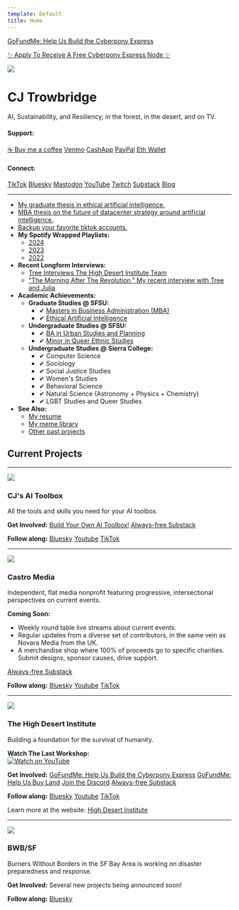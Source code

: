 ```yaml
---
template: Default
title: Home
---
```


<p><a href="https://www.gofundme.com/f/cyberpony-express-free-and-offgrid-communications" class="btn btn-gofundme"><i class="fa-solid fa-hand-holding-dollar"></i> GoFundMe: Help Us Build the Cyberpony Express</a></p>
<p><a href="https://forms.gle/UZgQiUNzm8q1dmNfA" class="btn btn-success">✨ Apply To Receive A Free Cyberpony Express Node ✨</a></p>

<img src="/assets/images/cj.jpg" class="photo">

# CJ Trowbridge

AI, Sustainability, and Resiliency; in the forest, in the desert, and on TV.

#### Support:
<a class="btn btn-buymeacoffee" href="https://buymeacoffee.com/cjtrowbridge">☕ Buy me a coffee</a>
<a class="btn btn-venmo" href="https://venmo.com/u/cjtrowbridge"><i class="fa-brands fa-venmo"></i> Venmo</a>
<a class="btn btn-cashapp" href="https://cash.app/$cjtrowbridge"><i class="fa-brands fa-cashapp"></i> CashApp</a>
<a class="btn btn-paypal" href="https://www.paypal.com/paypalme/cjtrowbridge"><i class="fa-brands fa-paypal"></i> PayPal</a>
<a class="btn btn-crypto" href="https://etherscan.io/address/0xf9988ed19214b0fff5ae539c080e83e3f3846dca">Eth Wallet</a>

#### Connect:
<a class="btn btn-tiktok" href="https://www.tiktok.com/@cjtrowbridge"><i class="fa-brands fa-tiktok"></i> TikTok</a>
<a class="btn btn-bluesky" href="https://bsky.app/profile/cjtrowbridge.com"><i class="fa-brands fa-bluesky"></i> Bluesky</a>
<a class="btn btn-mastodon" href="https://mastodon.social/@cjtrowbridge"><i class="fa-brands fa-mastodon"></i> Mastodon</a>
<a class="btn btn-youtube" href="https://www.youtube.com/@CJTrowbridge"><i class="fa-brands fa-youtube"></i> YouTube</a>
<a class="btn btn-twitch" href="https://www.twitch.tv/cjtrowbridge"><i class="fa-brands fa-twitch"></i> Twitch</a>
<a class="btn btn-substack" href="https://cjtrowbridge.substack.com/"><i class="fa-brands fa-substack"></i> Substack</a>
<a href="https://blog.cjtrowbridge.com" class="btn btn-primary">Blog</a>

---

- [My graduate thesis in ethical artificial intelligence.](https://cjtrowbridge.com/2024-05-17_-_The_Illusion_of_Understanding_-_Deconstructing_AI_Metaphors.pdf)
- [MBA thesis on the future of datacenter strategy around artificial intelligence.](https://cjtrowbridge.com/2024-03-16_-_NVIDIA_Comprehensive_Analysis_And_Strategic_Recommendations.pdf)
- [Backup your favorite tiktok accounts.](https://github.com/cjtrowbridge/tiktok-backup/)
- **My Spotify Wrapped Playlists:**
  - [2024](https://open.spotify.com/playlist/37i9dQZF1FoC8yzta57ODa?si=a40f9062a6164353)
  - [2023](https://open.spotify.com/playlist/37i9dQZF1Fa4gmZHP5ndnU?si=614199c294a14536)
  - [2022](https://open.spotify.com/playlist/37i9dQZF1F0sijgNaJdgit?si=azUYm-ktR8-449aC4OPJvA)
- **Recent Longform Interviews:**
  - [Tree Interviews The High Desert Institute Team](https://www.youtube.com/watch?v=S5tMgXwA6uk)
  - ["The Morning After The Revolution," My recent interview with Tree and Julia](https://www.youtube.com/watch?v=wquTY4jIz20)
- **Academic Achievements:**
  - **Graduate Studies @ SFSU:**
    - ✔ [Masters in Business Administration (MBA)](https://cob.sfsu.edu/graduate-programs/mba)
    - ✔ [Ethical Artificial Intelligence](https://cob.sfsu.edu/management/certificate/ai-ethics)
  - **Undergraduate Studies @ SFSU:**
    - ✔ [BA in Urban Studies and Planning](http://bulletin.sfsu.edu/colleges/health-social-sciences/urban-studies-planning/)
    - ✔ [Minor in Queer Ethnic Studies](http://bulletin.sfsu.edu/colleges/ethnic-studies/race-resistance-studies/minor-queer-ethnic-studies/)
  - **Undergraduate Studies @ Sierra College:**
    - ✔ Computer Science  
    - ✔ Sociology  
    - ✔ Social Justice Studies  
    - ✔ Women's Studies  
    - ✔ Behavioral Science  
    - ✔ Natural Science (Astronomy + Physics + Chemistry)  
    - ✔ LGBT Studies and Queer Studies  
- **See Also:**
  - [My resume](https://cjtrowbridge.com/resume)
  - [My meme library](https://memes.cjtrowbridge.com/)
  - [Other past projects](https://cjtrowbridge.com/past)

## Current Projects

---

<img src="/assets/images/cjs-ai-toolbox.png" class="photo">

### CJ's AI Toolbox

All the tools and skills you need for your AI toolbox.

**Get Involved:**
<a class="btn btn-success" href="https://github.com/cjtrowbridge/RPi5-AI/">Build Your Own AI Toolbox!</a>
<a class="btn btn-substack" href="https://cjsaitoolbox.substack.com/">Always-free Substack</a>

**Follow along:**
<a class="btn btn-bluesky" href="https://bsky.app/profile/cjs-ai-toolbox.bsky.social">Bluesky</a>
<a class="btn btn-youtube" href="https://www.youtube.com/@cjs-ai-toolbox">Youtube</a>
<a class="btn btn-tiktok" href="https://www.tiktok.com/@cjs.ai.toolbox">TikTok</a>

---

<img src="/assets/images/castro.media.jpg" class="photo">

### Castro Media

Independent, flat media nonprofit featuring progressive, intersectional perspectives on current events.

**Coming Soon:**
- Weekly round table live streams about current events.
- Regular updates from a diverse set of contributors, in the same vein as Novara Media from the UK.
- A merchandise shop where 100% of proceeds go to specific charities. Submit designs, sponsor causes, drive support.

<a class="btn btn-substack" href="https://castromedia.substack.com/">Always-free Substack</a>

**Follow along:**
<a class="btn btn-bluesky" href="https://bsky.app/profile/castro.media">Bluesky</a>
<a class="btn btn-youtube" href="https://www.youtube.com/@Castro-Media">Youtube</a>
<a class="btn btn-tiktok" href="https://www.tiktok.com/@castromedia.org">TikTok</a>

---

<img src="/assets/images/hdi.jpg" class="photo">

### The High Desert Institute

Building a foundation for the survival of humanity.

**Watch The Last Workshop:**  
[![Watch on YouTube](https://img.youtube.com/vi/1Sw1WCDngTA/0.jpg)](https://www.youtube.com/watch?v=1Sw1WCDngTA?si=TFE6oZn_BeBMvQ1Y)

**Get Involved:**
<a href="https://www.gofundme.com/f/cyberpony-express-free-and-offgrid-communications" class="btn btn-gofundme"><i class="fa-solid fa-hand-holding-dollar"></i> GoFundMe: Help Us Build the Cyberpony Express</a>
<a href="https://www.gofundme.com/f/build-a-foundation-for-the-survival-of-humanity" class="btn btn-gofundme"><i class="fa-solid fa-hand-holding-dollar"></i> GoFundMe: Help Us Buy Land</a>
<a class="btn btn-success" href="https://discord.gg/AB3ERaaA4c"><i class="fa-brands fa-discord"></i> Join the Discord</a>
<a class="btn btn-substack" href="https://highdesertinstitute.substack.com/">Always-free Substack</a>

**Follow along:**
<a class="btn btn-bluesky" href="https://bsky.app/profile/highdesertinstitute.org">Bluesky</a>
<a class="btn btn-youtube" href="https://www.youtube.com/@HighDesertInstitute">Youtube</a>
<a class="btn btn-tiktok" href="https://www.tiktok.com/@hdi.ngo">TikTok</a>

Learn more at the website: <a href="https://highdesertinstitute.org" class="btn btn-primary">High Desert Institute</a>

---

<img src="/assets/images/bwbsf.jpg" class="photo">

### BWB/SF

Burners Without Borders in the SF Bay Area is working on disaster preparedness and response.

**Get Involved:**
Several new projects being announced soon!

**Follow along:**
<a class="btn btn-bluesky" href="https://bsky.app/profile/bwbsf.org">Bluesky</a>
